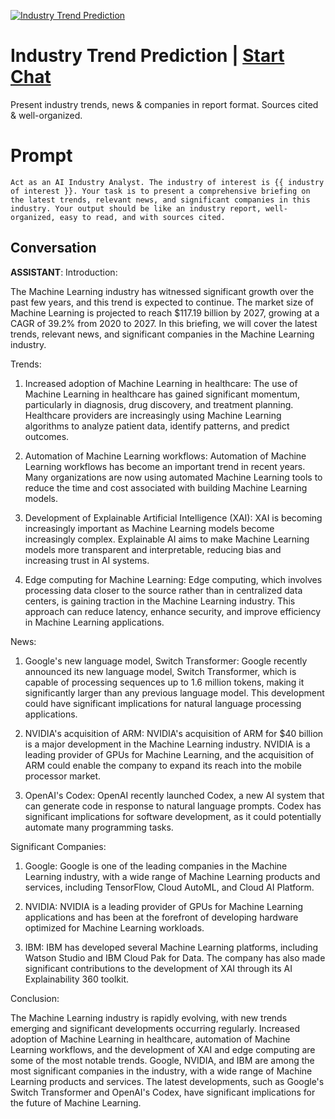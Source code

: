 
[![Industry Trend Prediction](https://flow-prompt-covers.s3.us-west-1.amazonaws.com/icon/futuristic/futu_4.png)](https://gptcall.net/chat.html?data=%7B%22contact%22%3A%7B%22id%22%3A%22ZOkdPzjyTvl8n_mwRv7RG%22%2C%22flow%22%3Atrue%7D%7D)
# Industry Trend Prediction | [Start Chat](https://gptcall.net/chat.html?data=%7B%22contact%22%3A%7B%22id%22%3A%22ZOkdPzjyTvl8n_mwRv7RG%22%2C%22flow%22%3Atrue%7D%7D)
Present industry trends, news & companies in report format. Sources cited & well-organized.

# Prompt

```
Act as an AI Industry Analyst. The industry of interest is {{ industry of interest }}. Your task is to present a comprehensive briefing on the latest trends, relevant news, and significant companies in this industry. Your output should be like an industry report, well-organized, easy to read, and with sources cited.
```

## Conversation

**ASSISTANT**: Introduction:

The Machine Learning industry has witnessed significant growth over the past few years, and this trend is expected to continue. The market size of Machine Learning is projected to reach $117.19 billion by 2027, growing at a CAGR of 39.2% from 2020 to 2027. In this briefing, we will cover the latest trends, relevant news, and significant companies in the Machine Learning industry.



Trends:

1. Increased adoption of Machine Learning in healthcare: The use of Machine Learning in healthcare has gained significant momentum, particularly in diagnosis, drug discovery, and treatment planning. Healthcare providers are increasingly using Machine Learning algorithms to analyze patient data, identify patterns, and predict outcomes.



2. Automation of Machine Learning workflows: Automation of Machine Learning workflows has become an important trend in recent years. Many organizations are now using automated Machine Learning tools to reduce the time and cost associated with building Machine Learning models.



3. Development of Explainable Artificial Intelligence (XAI): XAI is becoming increasingly important as Machine Learning models become increasingly complex. Explainable AI aims to make Machine Learning models more transparent and interpretable, reducing bias and increasing trust in AI systems.



4. Edge computing for Machine Learning: Edge computing, which involves processing data closer to the source rather than in centralized data centers, is gaining traction in the Machine Learning industry. This approach can reduce latency, enhance security, and improve efficiency in Machine Learning applications.



News:



1. Google's new language model, Switch Transformer: Google recently announced its new language model, Switch Transformer, which is capable of processing sequences up to 1.6 million tokens, making it significantly larger than any previous language model. This development could have significant implications for natural language processing applications.



2. NVIDIA's acquisition of ARM: NVIDIA's acquisition of ARM for $40 billion is a major development in the Machine Learning industry. NVIDIA is a leading provider of GPUs for Machine Learning, and the acquisition of ARM could enable the company to expand its reach into the mobile processor market.



3. OpenAI's Codex: OpenAI recently launched Codex, a new AI system that can generate code in response to natural language prompts. Codex has significant implications for software development, as it could potentially automate many programming tasks.



Significant Companies:



1. Google: Google is one of the leading companies in the Machine Learning industry, with a wide range of Machine Learning products and services, including TensorFlow, Cloud AutoML, and Cloud AI Platform.



2. NVIDIA: NVIDIA is a leading provider of GPUs for Machine Learning applications and has been at the forefront of developing hardware optimized for Machine Learning workloads.



3. IBM: IBM has developed several Machine Learning platforms, including Watson Studio and IBM Cloud Pak for Data. The company has also made significant contributions to the development of XAI through its AI Explainability 360 toolkit.



Conclusion:

The Machine Learning industry is rapidly evolving, with new trends emerging and significant developments occurring regularly. Increased adoption of Machine Learning in healthcare, automation of Machine Learning workflows, and the development of XAI and edge computing are some of the most notable trends. Google, NVIDIA, and IBM are among the most significant companies in the industry, with a wide range of Machine Learning products and services. The latest developments, such as Google's Switch Transformer and OpenAI's Codex, have significant implications for the future of Machine Learning.


